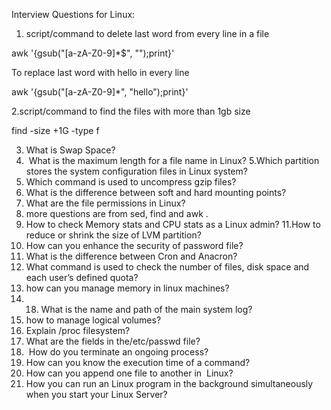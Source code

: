 Interview Questions for Linux:

1. script/command to delete last word from every line in a file

 awk '{gsub("[a-zA-Z0-9]*$", "");print}'  <filename>

 To replace last word with hello in every line

awk '{gsub("[a-zA-Z0-9]*", "hello");print}'  <filename>

2.script/command to find the files with more than 1gb size

find <path for directory> -size +1G -type f

3. What is Swap Space?
4.  What is the maximum length for a file name in Linux?
5.Which partition stores the system configuration files in Linux system?
6. Which command is used to uncompress gzip files?
7. What is the difference between soft and hard mounting points?
8. What are the file permissions in Linux?
9.  more questions are from sed, find and awk .
10. How to check Memory stats and CPU stats as a Linux admin?
11.How to reduce or shrink the size of LVM partition?
12. How can you enhance the security of password file?
13. What is the difference between Cron and Anacron?
14. What command is used to check the number of files, disk space and each user’s defined quota?
15. how can you manage memory in linux machines?
16. 18. What is the name and path of the main system log?
17. how to manage logical volumes?
18. Explain /proc filesystem?
19. What are the fields in the/etc/passwd file?
20.  How do you terminate an ongoing process?
21. How can you know the execution time of a command?
22. How can you append one file to another in  Linux?
23. How you can run an Linux program in the background simultaneously when you start your Linux Server?
